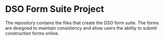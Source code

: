 <h1>DSO Form Suite Project</h1>

<p>The repository contains the files that create the DSO form suite.  The forms are designed to maintain consistency and allow users the ability to submit construction forms online.</p>
